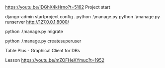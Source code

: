https://youtu.be/IDGhX4kHrno?t=5162  Project start

 django-admin startproject config . 
 python .\manage.py
 python .\manage.py runserver
  http://127.0.0.1:8000/
 
python .\manage.py migrate

python .\manage.py createsuperuser

Table Plus - Graphical Client for DBs


Lesson 
https://youtu.be/mZOFHeXYmuc?t=1952